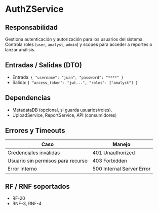 # AuthZService

## Responsabilidad
Gestiona autenticación y autorización para los usuarios del sistema.  
Controla roles (`user`, `analyst`, `admin`) y scopes para acceder a reportes o lanzar análisis.

## Entradas / Salidas (DTO)
- Entrada: `{ "username": "juan", "password": "****" }`  
- Salida: `{ "access_token": "jwt...", "roles": ["analyst"] }`

## Dependencias 
- MetadataDB (opcional, si guarda usuarios/roles).
- UploadService, ReportService, API (consumidores)   

## Errores y Timeouts
| Caso                               | Manejo                    |
|------------------------------------|---------------------------|
| Credenciales inválidas             | 401 Unauthorized          |
| Usuario sin permisos para recurso  | 403 Forbidden             |
| Error interno                      | 500 Internal Server Error |
 
## RF / RNF soportados
- RF-20 
- RNF-3, RNF-4
